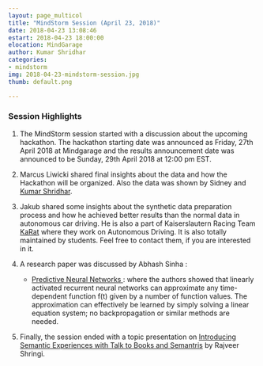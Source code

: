 ```yaml
---
layout: page_multicol
title: "MindStorm Session (April 23, 2018)"
date: 2018-04-23 13:08:46
estart: 2018-04-23 18:00:00
elocation: MindGarage
author: Kumar Shridhar
categories:
- mindstorm
img: 2018-04-23-mindstorm-session.jpg
thumb: default.png

---
```


### **Session Highlights**

1. The MindStorm session started with a discussion about the upcoming hackathon. The hackathon starting date was announced as Friday, 27th April 2018 at Mindgarage and the results announcement date was announced to be Sunday, 29th April 2018 at 12:00 pm EST.

2. Marcus Liwicki shared final insights about the data and how the Hackathon will be organized. Also the data was shown by Sidney and <a href="https://kumar-shridhar.github.io/" target="_blank">Kumar Shridhar</a>.

3. Jakub shared some insights about the synthetic data preparation process and how he achieved better results than the normal data in autonomous car driving. He is also a part of Kaiserslautern Racing Team <a href="http://karatracing.de/" target="_blank">KaRat</a> where they work on Autonomous Driving. It is also totally maintained by students. Feel free to contact them, if you are interested in it.

4. A research paper was discussed by Abhash Sinha :

	- <a href="https://arxiv.org/abs/1802.03308" target="_blank">Predictive Neural Networks </a> : where the authors showed that linearly activated recurrent neural networks can approximate any time-dependent function f(t) given by a number of function values. The approximation can effectively be learned by simply solving a linear equation system; no backpropagation or similar methods are needed.

5. Finally, the session ended with a topic presentation on <a href="https://research.googleblog.com/2018/04/introducing-semantic-experiences-with.html" target="_blank">Introducing Semantic Experiences with Talk to Books and Semantris</a> by Rajveer Shringi.



